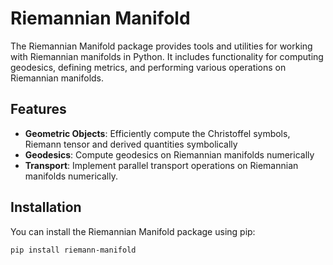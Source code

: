 # Riemannian Manifold

The Riemannian Manifold package provides tools and utilities for working with Riemannian manifolds in Python. It includes functionality for computing geodesics, defining metrics, and performing various operations on Riemannian manifolds.

## Features

- **Geometric Objects**: Efficiently compute the Christoffel symbols, Riemann tensor and derived quantities symbolically
- **Geodesics**: Compute geodesics on Riemannian manifolds numerically
- **Transport**: Implement parallel transport operations on Riemannian manifolds numerically.

## Installation

You can install the Riemannian Manifold package using pip:

```bash
pip install riemann-manifold
````

